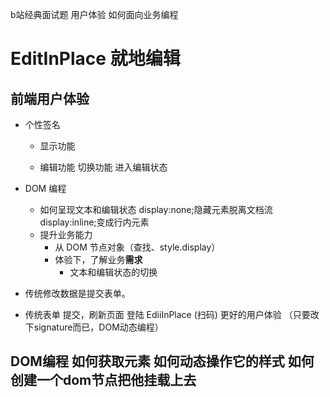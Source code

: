 b站经典面试题 用户体验 如何面向业务编程

# EditInPlace 就地编辑

## 前端用户体验
- 个性签名
  - 显示功能
    <p></p>
  - 编辑功能
    切换功能 进入编辑状态

- DOM 编程
  - 如何呈现文本和编辑状态
    display:none;隐藏元素脱离文档流
    display:inline;变成行内元素
  - 提升业务能力
    - 从 DOM 节点对象（查找、style.display）
    - 体验下，了解业务**需求**
      - 文本和编辑状态的切换

- 传统修改数据是提交表单。
- 传统表单 提交，刷新页面
  登陆 
  EdiiInPlace (扫码) 更好的用户体验 （只要改下signature而已，DOM动态编程）

## DOM编程 如何获取元素 如何动态操作它的样式 如何创建一个dom节点把他挂载上去